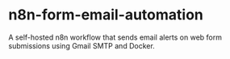 # n8n-form-email-automation
A self-hosted n8n workflow that sends email alerts on web form submissions using Gmail SMTP and Docker.
